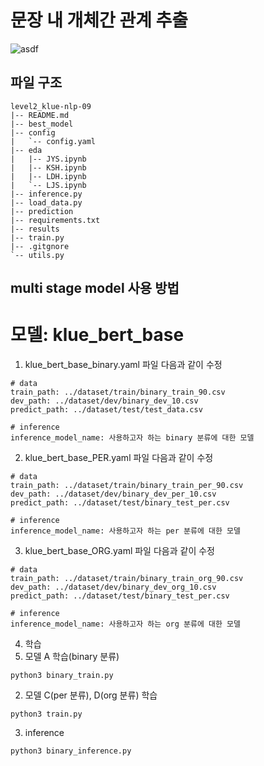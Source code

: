 # 문장 내 개체간 관계 추출
![asdf](https://user-images.githubusercontent.com/82187742/236622385-1af75b87-b5ef-4028-9b82-a52981007cf7.png)



## 파일 구조
```
level2_klue-nlp-09
|-- README.md
|-- best_model
|-- config
|   `-- config.yaml
|-- eda
|   |-- JYS.ipynb
|   |-- KSH.ipynb
|   |-- LDH.ipynb
|   `-- LJS.ipynb
|-- inference.py
|-- load_data.py
|-- prediction
|-- requirements.txt
|-- results
|-- train.py
|-- .gitgnore
`-- utils.py
```

## multi stage model 사용 방법
# 모델: klue_bert_base
1. klue_bert_base_binary.yaml 파일 다음과 같이 수정
```
# data
train_path: ../dataset/train/binary_train_90.csv
dev_path: ../dataset/dev/binary_dev_10.csv
predict_path: ../dataset/test/test_data.csv
```
```
# inference
inference_model_name: 사용하고자 하는 binary 분류에 대한 모델
```
2. klue_bert_base_PER.yaml 파일 다음과 같이 수정
```
# data
train_path: ../dataset/train/binary_train_per_90.csv
dev_path: ../dataset/dev/binary_dev_per_10.csv
predict_path: ../dataset/test/binary_test_per.csv
```
```
# inference
inference_model_name: 사용하고자 하는 per 분류에 대한 모델
```
3. klue_bert_base_ORG.yaml 파일 다음과 같이 수정
```
# data
train_path: ../dataset/train/binary_train_org_90.csv
dev_path: ../dataset/dev/binary_dev_org_10.csv
predict_path: ../dataset/test/binary_test_per.csv
```
```
# inference
inference_model_name: 사용하고자 하는 org 분류에 대한 모델
```

4. 학습
1. 모델 A 학습(binary 분류)
```
python3 binary_train.py
```
2. 모델 C(per 분류), D(org 분류) 학습
```
python3 train.py
```
3. inference
```
python3 binary_inference.py
```